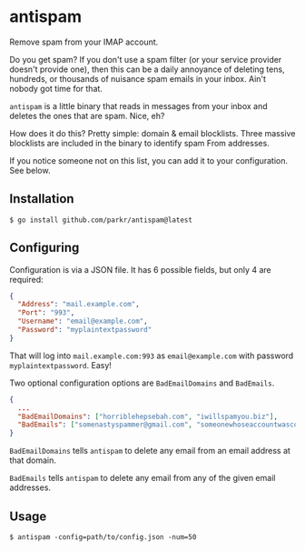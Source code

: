 # antispam

Remove spam from your IMAP account.

Do you get spam? If you don't use a spam filter (or your service provider doesn't provide one), then this can be a daily annoyance of deleting tens, hundreds, or thousands of nuisance spam emails in your inbox. Ain't nobody got time for that.

`antispam` is a little binary that reads in messages from your inbox and deletes the ones that are spam. Nice, eh?

How does it do this? Pretty simple: domain & email blocklists. Three massive blocklists are included in the binary to identify spam From addresses.

If you notice someone not on this list, you can add it to your configuration. See below.

## Installation

```console
$ go install github.com/parkr/antispam@latest
```

## Configuring

Configuration is via a JSON file. It has 6 possible fields, but only 4 are required:

```json
{
  "Address": "mail.example.com",
  "Port": "993",
  "Username": "email@example.com",
  "Password": "myplaintextpassword"
}
```

That will log into `mail.example.com:993` as `email@example.com` with password `myplaintextpassword`. Easy!

Two optional configuration options are `BadEmailDomains` and `BadEmails`.

```json
{
  ...
  "BadEmailDomains": ["horriblehepsebah.com", "iwillspamyou.biz"],
  "BadEmails": ["somenastyspammer@gmail.com", "someonewhoseaccountwascompromised@verizon.net"]
}
```

`BadEmailDomains` tells `antispam` to delete any email from an email address at that domain.

`BadEmails` tells `antispam` to delete any email from any of the given email addresses.

## Usage

```console
$ antispam -config=path/to/config.json -num=50
```
